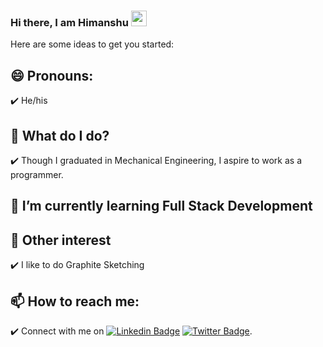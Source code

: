 ### Hi there, I am Himanshu <img src="https://media.giphy.com/media/hvRJCLFzcasrR4ia7z/giphy.gif" width="25px">


Here are some ideas to get you started:

## 😄 Pronouns: 
✔️ He/his

## 🔭 What do I do?
✔️ Though I graduated in Mechanical Engineering, I aspire to work as a programmer.

## 🌱 I’m currently learning Full Stack Development

## 👯 Other interest
✔️ I like to do Graphite Sketching 

## 📫 How to reach me:
✔️ Connect with me on [![Linkedin Badge](https://img.shields.io/badge/-LinkedIn-0e76a8?style=flat-square&logo=Linkedin&logoColor=white)](https://www.linkedin.com/in/himanshu-dwivedi-861205112/) [![Twitter Badge](https://img.shields.io/badge/-Twitter-00acee?style=flat-square&logo=Twitter&logoColor=white)](https://twitter.com/himansh03285202).

